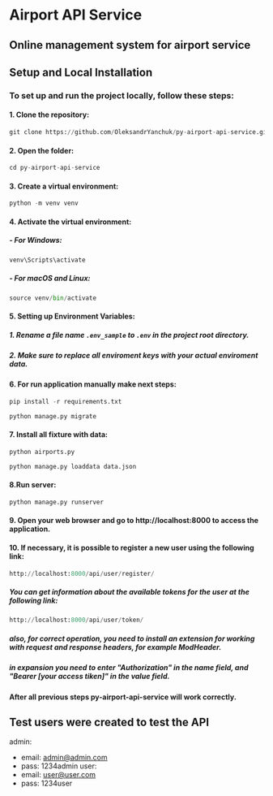 # Airport API Service
## Online management system for airport service

## Setup and Local Installation

### To set up and run the project locally, follow these steps:

#### 1.  Clone the repository:

```python
git clone https://github.com/OleksandrYanchuk/py-airport-api-service.git
```
#### 2. Open the folder:
```python
cd py-airport-api-service
```
#### 3. Create a virtual environment:
```python
python -m venv venv
```
#### 4. Activate the virtual environment:
   
##### - For Windows:
```python
venv\Scripts\activate
```
##### -	For macOS and Linux:
```python
source venv/bin/activate
```
#### 5. Setting up Environment Variables:

##### 1. Rename a file name `.env_sample` to `.env` in the project root directory.

##### 2. Make sure to replace all enviroment keys with your actual enviroment data.

#### 6. For run application manually make next steps:

```python
pip install -r requirements.txt
```
```python
python manage.py migrate
```
#### 7. Install all fixture with data:
```python
python airports.py
```
```python
python manage.py loaddata data.json
```
#### 8.Run server:
```python
python manage.py runserver
```
#### 9. Open your web browser and go to http://localhost:8000 to access the application.

#### 10. If necessary, it is possible to register a new user using the following link:
```python
http://localhost:8000/api/user/register/
```
##### You can get information about the available tokens for the user at the following link:
```python
http://localhost:8000/api/user/token/
```
##### also, for correct operation, you need to install an extension for working with request and response headers, for example ModHeader.
##### in expansion you need to enter "Authorization" in the name field, and "Bearer [your access tiken]" in the value field.

#### After all previous steps py-airport-api-service will work correctly.
## Test users were created to test the API
admin:
- email: admin@admin.com
- pass: 1234admin
user:
- email: user@user.com
- pass: 1234user
